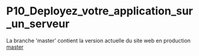 # P10_Deployez_votre_application_sur_un_serveur
La branche 'master' contient la version actuelle du site web en production
[master](https://github.com/StephenAOGOLO/P10_Deployez_votre_application_sur_un_serveur/tree/master)
